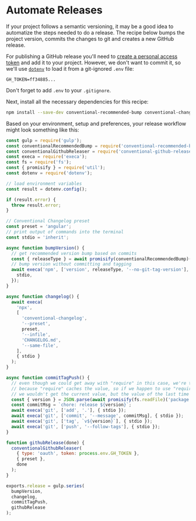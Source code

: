 <!-- front-matter
id: automate-releases
title: Automate Releases
hide_title: true
sidebar_label: Automate Releases 
-->

# Automate Releases

If your project follows a semantic versioning, it may be a good idea to automatize the steps needed to do a release.
The recipe below bumps the project version, commits the changes to git and creates a new GitHub release.

For publishing a GitHub release you'll need to [create a personal access token](https://docs.github.com/en/free-pro-team@latest/github/authenticating-to-github/creating-a-personal-access-token) and add it to your project. However, we don't want to commit it, so we'll use [`dotenv`](https://www.npmjs.com/package/dotenv) to load it from a git-ignored `.env` file:

```
GH_TOKEN=ff34885...
```

Don't forget to add `.env` to your `.gitignore`.

Next, install all the necessary dependencies for this recipe:

```sh
npm install --save-dev conventional-recommended-bump conventional-changelog-cli conventional-github-releaser dotenv execa
```

Based on your environment, setup and preferences, your release workflow might look something like this:

``` js
const gulp = require('gulp');
const conventionalRecommendedBump = require('conventional-recommended-bump');
const conventionalGithubReleaser = require('conventional-github-releaser');
const execa = require('execa');
const fs = require('fs');
const { promisify } = require('util');
const dotenv = require('dotenv');

// load environment variables
const result = dotenv.config();

if (result.error) {
  throw result.error;
}

// Conventional Changelog preset
const preset = 'angular';
// print output of commands into the terminal
const stdio = 'inherit';

async function bumpVersion() {
  // get recommended version bump based on commits
  const { releaseType } = await promisify(conventionalRecommendedBump)({ preset });
  // bump version without committing and tagging
  await execa('npm', ['version', releaseType, '--no-git-tag-version'], {
    stdio,
  });
}

async function changelog() {
  await execa(
    'npx',
    [
      'conventional-changelog',
      '--preset',
      preset,
      '--infile',
      'CHANGELOG.md',
      '--same-file',
    ],
    { stdio }
  );
}

async function commitTagPush() {
  // even though we could get away with "require" in this case, we're taking the safe route
  // because "require" caches the value, so if we happen to use "require" again somewhere else
  // we wouldn't get the current value, but the value of the last time we called "require"
  const { version } = JSON.parse(await promisify(fs.readFile)('package.json'));
  const commitMsg = `chore: release ${version}`;
  await execa('git', ['add', '.'], { stdio });
  await execa('git', ['commit', '--message', commitMsg], { stdio });
  await execa('git', ['tag', `v${version}`], { stdio });
  await execa('git', ['push', '--follow-tags'], { stdio });
}

function githubRelease(done) {
  conventionalGithubReleaser(
    { type: 'oauth', token: process.env.GH_TOKEN },
    { preset },
    done
  );
}

exports.release = gulp.series(
  bumpVersion,
  changelog,
  commitTagPush,
  githubRelease
);
```
